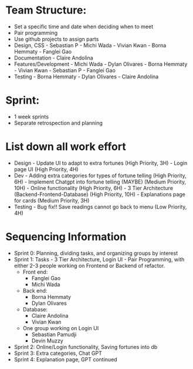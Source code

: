 # Team Structure:
  -   Set a specific time and date when deciding when to meet
  -   Pair programming
  -   Use github projects to assign parts
  -   Design, CSS
    -   Sebastian P
    -   Michi Wada
    -   Vivian Kwan
    -   Borna Hemmaty
    -   Fanglei Gao
  -   Documentation
    -   Claire Andolina
  -   Features/Development
    -   Michi Wada
    -   Dylan Olivares
    -   Borna Hemmaty
    -   Vivian Kwan
    -   Sebastian P
    -   Fanglei Gao
  -   Testing
    -   Borna Hemmaty
    -   Dylan Olivares
    -   Claire Andolina

# Sprint:
  -   1 week sprints
  -   Separate retrospection and planning

# List down all work effort
  -   Design
    -   Update UI to adapt to extra fortunes 			(High Priority, 3H)
    -   Login page UI 						(High Priority, 4H)
  -   Dev
    -   Adding extra categories for types of fortune telling 	(High Priority, 6H)
    -   Implement Chatgpt into fortune telling (MAYBE) 	(Medium Priority, 10H) 
    -   Online functionality 					(High Priority, 6H)
    -   3 Tier Architecture (Backend-Frontend-Database)	(High Priority, 10H)
    -   Explanations page for cards				(Medium Priority, 3H)
  -   Testing
    -   Bug fix!! Save readings cannot go back to menu 	(Low Priority, 4H)

# Sequencing Information
  -   Sprint 0: Planning, dividing tasks, and organizing groups by interest
  -   Sprint 1: Tasks - 3 Tier Architecture, Login UI
    -   Pair Programming, with either 2-3 people working on Frontend or Backend of refactor.
      -   Front end:
          -   Fanglei Gao
          -   Michi Wada
      -   Back end:
          -   Borna Hemmaty
          -   Dylan Olivares
      -   Database:
          -   Claire Andolina
          -   Vivian Kwan
      -   One group working on Login UI
          -   Sebastian Pamudji
          -    Devin Muzzy
  -   Sprint 2: Online/Login functionality, Saving fortunes into db
  -   Sprint 3: Extra categories, Chat GPT
  -   Sprint 4: Explanation page, GPT continued
